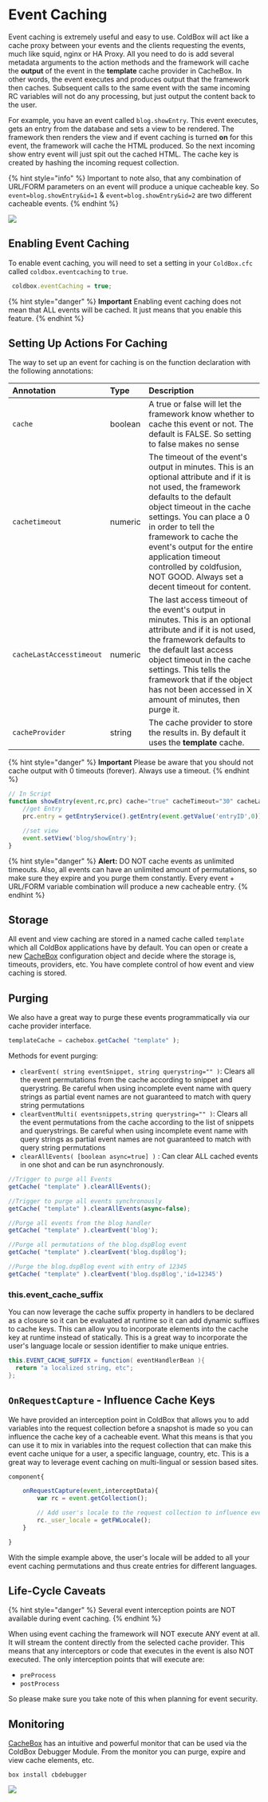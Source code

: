 # Event Caching

Event caching is extremely useful and easy to use. ColdBox will act like a cache proxy between your events and the clients requesting the events, much like squid, nginx or HA Proxy. All you need to do is add several metadata arguments to the action methods and the framework will cache the **output** of the event in the **template** cache provider in CacheBox. In other words, the event executes and produces output that the framework then caches. Subsequent calls to the same event with the same incoming RC variables will not do any processing, but just output the content back to the user.

For example, you have an event called `blog.showEntry`. This event executes, gets an entry from the database and sets a view to be rendered. The framework then renders the view and if event caching is turned **on** for this event, the framework will cache the HTML produced. So the next incoming show entry event will just spit out the cached HTML. The cache key is created by hashing the incoming request collection.

{% hint style="info" %}
Important to note also, that any combination of URL/FORM parameters on an event will produce a unique cacheable key. So `event=blog.showEntry&id=1` & `event=blog.showEntry&id=2` are two different cacheable events.
{% endhint %}

![](../../.gitbook/assets/eventcachingflow.jpg)

## Enabling Event Caching

To enable event caching, you will need to set a setting in your `ColdBox.cfc` called `coldbox.eventcaching` to `true`.

```javascript
 coldbox.eventCaching = true;
```

{% hint style="danger" %}
**Important** Enabling event caching does not mean that ALL events will be cached. It just means that you enable this feature.
{% endhint %}

## Setting Up Actions For Caching

The way to set up an event for caching is on the function declaration with the following annotations:

| **Annotation** | **Type** | **Description** |
| :--- | :--- | :--- |
| `cache` | boolean | A true or false will let the framework know whether to cache this event or not. The default is FALSE. So setting to false makes no sense |
| `cachetimeout` | numeric | The timeout of the event's output in minutes. This is an optional attribute and if it is not used, the framework defaults to the default object timeout in the cache settings. You can place a 0 in order to tell the framework to cache the event's output for the entire application timeout controlled by coldfusion, NOT GOOD. Always set a decent timeout for content. |
| `cacheLastAccesstimeout` | numeric | The last access timeout of the event's output in minutes. This is an optional attribute and if it is not used, the framework defaults to the default last access object timeout in the cache settings. This tells the framework that if the object has not been accessed in X amount of minutes, then purge it. |
| `cacheProvider` | string | The cache provider to store the results in. By default it uses the **template** cache. |

{% hint style="danger" %}
**Important** Please be aware that you should not cache output with 0 timeouts \(forever\). Always use a timeout.
{% endhint %}

```javascript
// In Script
function showEntry(event,rc,prc) cache="true" cacheTimeout="30" cacheLastAccessTimeout="15"{
    //get Entry
    prc.entry = getEntryService().getEntry(event.getValue('entryID',0));

    //set view
    event.setView('blog/showEntry');
}
```

{% hint style="danger" %}
**Alert:** DO NOT cache events as unlimited timeouts. Also, all events can have an unlimited amount of permutations, so make sure they expire and you purge them constantly. Every event + URL/FORM variable combination will produce a new cacheable entry.
{% endhint %}

## Storage

All event and view caching are stored in a named cache called `template` which all ColdBox applications have by default. You can open or create a new [CacheBox](https://cachebox.ortusbooks.com) configuration object and decide where the storage is, timeouts, providers, etc. You have complete control of how event and view caching is stored.

## Purging

We also have a great way to purge these events programmatically via our cache provider interface.

```javascript
templateCache = cachebox.getCache( "template" );
```

Methods for event purging:

* `clearEvent( string eventSnippet, string querystring="" )`: Clears all the event permutations from the cache according to snippet and querystring. Be careful when using incomplete event name with query strings as partial event names are not guaranteed to match with query string permutations
* `clearEventMulti( eventsnippets,string querystring="" )`: Clears all the event permutations from the cache according to the list of snippets and querystrings. Be careful when using incomplete event name with query strings as partial event names are not guaranteed to match with query string permutations
* `clearAllEvents( [boolean async=true] )` : Can clear ALL cached events in one shot and can be run asynchronously.

```javascript
//Trigger to purge all Events
getCache( "template" ).clearAllEvents();

//Trigger to purge all events synchronously
getCache( "template" ).clearAllEvents(async=false);

//Purge all events from the blog handler
getCache( "template" ).clearEvent('blog');

//Purge all permutations of the blog.dspBlog event
getCache( "template" ).clearEvent('blog.dspBlog');

//Purge the blog.dspBlog event with entry of 12345
getCache( "template" ).clearEvent('blog.dspBlog','id=12345')
```

### this.event\_cache\_suffix

You can now leverage the cache suffix property in handlers to be declared as a closure so it can be evaluated at runtime so it can add dynamic suffixes to cache keys. This can allow you to incorporate elements into the cache key at runtime instead of statically. This is a great way to incorporate the user's language locale or session identifier to make unique entries.

```java
this.EVENT_CACHE_SUFFIX = function( eventHandlerBean ){
  return "a localized string, etc";
};
```

## `OnRequestCapture` - Influence Cache Keys

We have provided an interception point in ColdBox that allows you to add variables into the request collection before a snapshot is made so you can influence the cache key of a cacheable event. What this means is that you can use it to mix in variables into the request collection that can make this event cache unique for a user, a specific language, country, etc. This is a great way to leverage event caching on multi-lingual or session based sites.

```javascript
component{

    onRequestCapture(event,interceptData){
        var rc = event.getCollection();

        // Add user's locale to the request collection to influence event caching
        rc._user_locale = getFWLocale();
    }

}
```

With the simple example above, the user's locale will be added to all your event caching permutations and thus create entries for different languages.

## Life-Cycle Caveats

{% hint style="danger" %}
Several event interception points are NOT available during event caching.
{% endhint %}

When using event caching the framework will NOT execute ANY event at all. It will stream the content directly from the selected cache provider. This means that any interceptors or code that executes in the event is also NOT executed. The only interception points that will execute are:

* `preProcess`
* `postProcess`

So please make sure you take note of this when planning for event security.

## Monitoring

[CacheBox](http://cachebox.ortusbooks.com) has an intuitive and powerful monitor that can be used via the ColdBox Debugger Module. From the monitor you can purge, expire and view cache elements, etc.

```text
box install cbdebugger
```

![](../../.gitbook/assets/cachemonitor.jpg)

